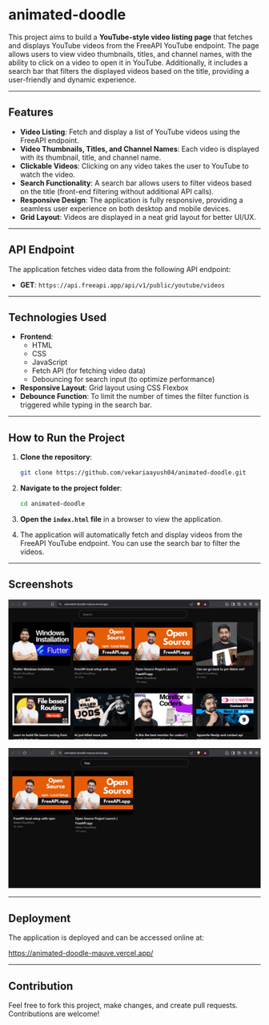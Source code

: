 # animated-doodle

This project aims to build a **YouTube-style video listing page** that fetches and displays YouTube videos from the FreeAPI YouTube endpoint. The page allows users to view video thumbnails, titles, and channel names, with the ability to click on a video to open it in YouTube. Additionally, it includes a search bar that filters the displayed videos based on the title, providing a user-friendly and dynamic experience.

---

## Features

- **Video Listing**: Fetch and display a list of YouTube videos using the FreeAPI endpoint.
- **Video Thumbnails, Titles, and Channel Names**: Each video is displayed with its thumbnail, title, and channel name.
- **Clickable Videos**: Clicking on any video takes the user to YouTube to watch the video.
- **Search Functionality**: A search bar allows users to filter videos based on the title (front-end filtering without additional API calls).
- **Responsive Design**: The application is fully responsive, providing a seamless user experience on both desktop and mobile devices.
- **Grid Layout**: Videos are displayed in a neat grid layout for better UI/UX.

---

## API Endpoint

The application fetches video data from the following API endpoint:

- **GET**: `https://api.freeapi.app/api/v1/public/youtube/videos`


---

## Technologies Used

- **Frontend**:
  - HTML
  - CSS
  - JavaScript
  - Fetch API (for fetching video data)
  - Debouncing for search input (to optimize performance)
- **Responsive Layout**: Grid layout using CSS Flexbox
- **Debounce Function**: To limit the number of times the filter function is triggered while typing in the search bar.

---

## How to Run the Project

1. **Clone the repository**:
   ```bash
   git clone https://github.com/vekariaayush04/animated-doodle.git
   ```

2. **Navigate to the project folder**:
   ```bash
   cd animated-doodle
   ```

3. **Open the `index.html` file** in a browser to view the application.

4. The application will automatically fetch and display videos from the FreeAPI YouTube endpoint. You can use the search bar to filter the videos.

---

## Screenshots

![alt text](image.png)


![alt text](image-1.png)

---

## Deployment

The application is deployed and can be accessed online at:

https://animated-doodle-mauve.vercel.app/

---

## Contribution

Feel free to fork this project, make changes, and create pull requests. Contributions are welcome!
